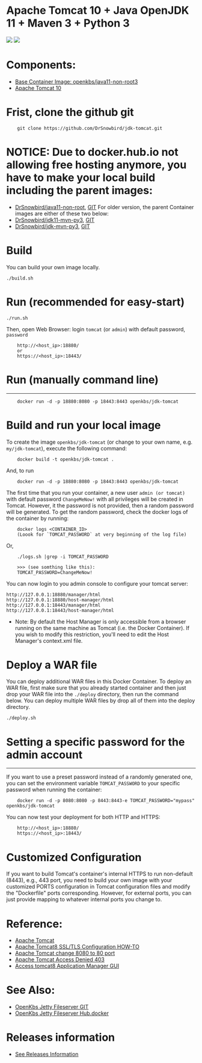 # Apache Tomcat 10 + Java OpenJDK 11 + Maven 3 + Python 3
[![](https://images.microbadger.com/badges/image/openkbs/jdk-tomcat.svg)](https://microbadger.com/images/openkbs/jdk-tomcat "Get your own image badge on microbadger.com") [![](https://images.microbadger.com/badges/version/openkbs/jdk-tomcat.svg)](https://microbadger.com/images/openkbs/jdk-tomcat "Get your own version badge on microbadger.com")

# Components:

* [Base Container Image: openkbs/java11-non-root3](https://github.com/DrSnowbird/java11-non-root)
* [Apache Tomcat 10](https://tomcat.apache.org/download-10.cgi)

# Frist, clone the github git

```
    git clone https://github.com/DrSnowbird/jdk-tomcat.git
```

# NOTICE: Due to docker.hub.io not allowing free hosting anymore, you have to make your local build including the parent images:
- [DrSnowbird/java11-non-root](https://github.com/DrSnowbird/java11-non-root), [GIT](git@github.com:DrSnowbird/java11-non-root.git)
For older version, the parent Container images are either of these two below:
- [DrSnowbird/jdk11-mvn-py3](https://github.com/DrSnowbird/jdk11-mvn-py3), [GIT](git@github.com:DrSnowbird/jdk11-mvn-py3.git)
- [DrSnowbird/jdk-mvn-py3](https://github.com/DrSnowbird/jdk-mvn-py3), [GIT](git@github.com:DrSnowbird/jdk-mvn-py3.git)

# Build
You can build your own image locally.
```
./build.sh
```

# Run (recommended for easy-start)

```
./run.sh
```
Then, open Web Browser: login `tomcat` (or `admin`) with default password, `password`
```
    http://<host_ip>:18880/
    or
    https://<host_ip>:18443/
```

# Run (manually command line)

-------------------------------------------------
```
    docker run -d -p 18880:8080 -p 18443:8443 openkbs/jdk-tomcat
```

# Build and run your local image
To create the image `openkbs/jdk-tomcat` (or change to your own name, e.g. `my/jdk-tomcat`), execute the following command:

```
    docker build -t openkbs/jdk-tomcat .
```
And, to run

```
    docker run -d -p 18880:8080 -p 18443:8443 openkbs/jdk-tomcat
```

The first time that you run your container, a new user `admin (or tomcat)` with default password `ChangeMeNow!` with all privileges will be created in Tomcat.
However, it the password is not provided, then a random password will be generated. To get the random password, check the docker logs of the container by running:

```
    docker logs <CONTAINER_ID>
    (Loook for `TOMCAT_PASSWORD` at very beginning of the log file)
```
Or,
```
    ./logs.sh |grep -i TOMCAT_PASSWORD
    
    >>> (see somthing like this):
    TOMCAT_PASSWORD=ChangeMeNow!
```

You can now login to you admin console to configure your tomcat server:

    http://127.0.0.1:18880/manager/html
    http://127.0.0.1:18880/host-manager/html
    http://127.0.0.1:18443/manager/html
    http://127.0.0.1:18443/host-manager/html

* Note: By default the Host Manager is only accessible from a browser running on the same machine as Tomcat (i.e. the Docker Container). If you wish to modify this restriction, you'll need to edit the Host Manager's context.xml file.
    
# Deploy a WAR file
You can deploy additional WAR files in this Docker Container.
To deploy an WAR file, first make sure that you already started container and then just drop your WAR file into the `./deploy` directory, then run the command below. You can deploy multiple WAR files by drop all of them into the deploy directory.
```
./deploy.sh
```

# Setting a specific password for the admin account
-------------------------------------------------

If you want to use a preset password instead of a randomly generated one, you can
set the environment variable `TOMCAT_PASSWORD` to your specific password when running the container:
```
    docker run -d -p 8080:8080 -p 8443:8443-e TOMCAT_PASSWORD="mypass" openkbs/jdk-tomcat
```

You can now test your deployment for both HTTP and HTTPS:

```
    http://<host_ip>:18880/
    https://<host_ip>:18443/
```

# Customized Configuration
If you want to build Tomcat's container's internal HTTPS to run non-default (8443), e.g., 443 port, you need to build your own image with your customized PORTS configuration in Tomcat configuration files and modify the "Dockerfile" ports corresponding.
However, for external ports, you can just provide mapping to whatever internal ports you change to.

# Reference: 
* [Apache Tomcat](https://tomcat.apache.org/)
* [Apache Tomcat8 SSL/TLS Configuration HOW-TO](https://tomcat.apache.org/tomcat-9.0-doc/ssl-howto.html)
* [Apache Tomcat change 8080 to 80 port](https://www.baeldung.com/tomcat-change-port)
* [Apache Tomcat Access Denied 403](https://itpeopleblog.wordpress.com/2018/03/19/access-tomcat8-application-manager-gui/)
* [Access tomcat8 Application Manager GUI](https://itpeopleblog.wordpress.com/2018/03/19/access-tomcat8-application-manager-gui/)

# See Also:
* [OpenKbs Jetty Fileserver GIT](https://github.com/DrSnowbird/jetty-fileserver)
* [OpenKbs Jetty Fileserver Hub.docker](https://hub.docker.com/r/openkbs/jetty-fileserver/)

# Releases information
* [See Releases Information](https://github.com/DrSnowbird/jdk-mvn-py3#releases-information)


